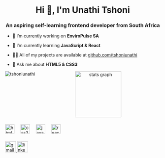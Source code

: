 <!--Level 1: Simple bio and stats-->

<h1 align="center">Hi 👋, I'm Unathi Tshoni</h1>
<h3 align="center">An aspiring self-learning frontend developer from South Africa</h3>

- 🔭 I’m currently working on **EnviroPulse SA**

- 🌱 I’m currently learning **JavaScript & React**

- 👨‍💻 All of my projects are available at [github.com/tshoniunathi](github.com/tshoniunathi)

- 💬 Ask me about **HTML5 & CSS3**

<p align="left">
</p>

<p><img align="left" src="https://github-readme-stats.vercel.app/api/top-langs?username=tshoniunathi&show_icons=true&locale=en&layout=compact" alt="tshoniunathi" /></p>

<p align="center">
  <img src="https://github-readme-stats.vercel.app/api?username=tshoniunathi&hide_title=false&hide_rank=false&show_icons=true&include_all_commits=true&count_private=true&disable_animations=false&theme=dracula&locale=en&hide_border=false" height="150" alt="stats graph"  />
</p>

###

<div align="left">
  <img src="https://cdn.jsdelivr.net/gh/devicons/devicon/icons/html5/html5-original.svg" height="30" alt="html5 logo"  />
  <img width="12" />
  <img src="https://cdn.jsdelivr.net/gh/devicons/devicon/icons/css3/css3-original.svg" height="30" alt="css3 logo"  />
  <img width="12" />
  <img src="https://cdn.jsdelivr.net/gh/devicons/devicon/icons/javascript/javascript-original.svg" height="30" alt="javascript logo"  />
  <img width="12" />
  <img src="https://cdn.jsdelivr.net/gh/devicons/devicon/icons/react/react-original.svg" height="30" alt="react logo"  />
  <img width="12" />
</div>

###

<div align="left">
  <a href="mailto:unathit05@gmail.com" target="_blank">
    <img src="https://img.shields.io/static/v1?message=Gmail&logo=gmail&label=&color=D14836&logoColor=white&labelColor=&style=for-the-badge" height="35" alt="gmail logo" />
  </a>
  <a href="https://www.linkedin.com/in/unathi-a-tshoni/">
    <img src="https://img.shields.io/static/v1?message=LinkedIn&logo=linkedin&label=&color=0077B5&logoColor=white&labelColor=&style=for-the-badge" height="35" alt="linkedin logo" />
  </a>
</div>

###

